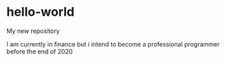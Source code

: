 # hello-world
My new repository

I am currently in finance but i intend to become a professional programmer before the end of 2020
